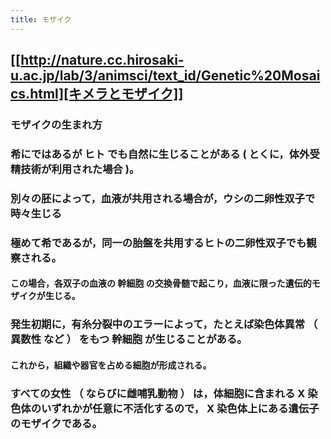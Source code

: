 ```yaml
---
title: モザイク
---
```


## [[http://nature.cc.hirosaki-u.ac.jp/lab/3/animsci/text_id/Genetic%20Mosaics.html][キメラとモザイク]]
### モザイクの生まれ方
### 希にではあるが ヒト でも自然に生じることがある ( とくに，体外受精技術が利用された場合 )。
### 別々の胚によって，血液が共用される場合が，ウシの二卵性双子で時々生じる
### 極めて希であるが，同一の胎盤を共用するヒトの二卵性双子でも観察される。
#### この場合，各双子の血液の 幹細胞 の交換骨髄で起こり，血液に限った遺伝的モザイクが生じる。
### 発生初期に，有糸分裂中のエラーによって，たとえば染色体異常 （ 異数性 など ） をもつ 幹細胞 が生じることがある。
#### これから，組織や器官を占める細胞が形成される。
### すべての女性 （ ならびに雌哺乳動物 ） は，体細胞に含まれる X 染色体のいずれかが任意に不活化するので， X 染色体上にある遺伝子のモザイクである。
